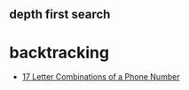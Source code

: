 ## depth first search

# backtracking
- [17 Letter Combinations of a Phone Number](https://github.com/rong118/cs_note_101/blob/master/algorithms/leetcode/questions/17_letter_combination_of_phone_number.md)